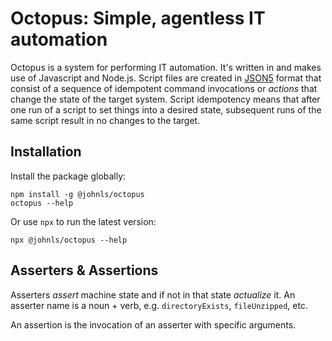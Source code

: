 # Octopus: Simple, agentless IT automation

Octopus is a system for performing IT automation.  It's written in and makes use of Javascript and Node.js.  Script files are created in [JSON5](https://json5.org/) format that consist of a sequence of idempotent command invocations or *actions* that change the state of the target system.  Script idempotency means that after one run of a script to set things into a desired state, subsequent runs of the same script result in no changes to the target.

## Installation

Install the package globally:

```
npm install -g @johnls/octopus
octopus --help
```

Or use `npx` to run the latest version:

```
npx @johnls/octopus --help
```

## Asserters & Assertions

Asserters *assert* machine state and if not in that state *actualize* it.  An asserter name is a noun + verb, e.g. `directoryExists`, `fileUnzipped`, etc.

An assertion is the invocation of an asserter with specific arguments.

